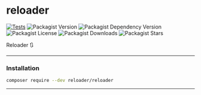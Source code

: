 # reloader

[![Tests](https://github.com/CodeWithSushil/reloader/actions/workflows/tests.yml/badge.svg)](https://github.com/CodeWithSushil/reloader/actions/workflows/tests.yml)
![Packagist Version](https://img.shields.io/packagist/v/reloader/reloader?style=flat&logo=composer&logoColor=%23fff)
![Packagist Dependency Version](https://img.shields.io/packagist/dependency-v/reloader/reloader/php?style=flat&logo=php&logoColor=blue&label=PHP&color=blue)
![Packagist License](https://img.shields.io/packagist/l/reloader/reloader?style=flat&label=License&color=blue)
![Packagist Downloads](https://img.shields.io/packagist/dt/reloader/reloader?style=flat&logo=packagist&label=Downloads&color=blue)
![Packagist Stars](https://img.shields.io/packagist/stars/reloader/reloader?style=flat&logo=github&logoColor=%23ffffff&label=%F0%9F%8C%9F%20Stars)

Reloader 🔃


---

### Installation

```bash
composer require --dev reloader/reloader
```

---
